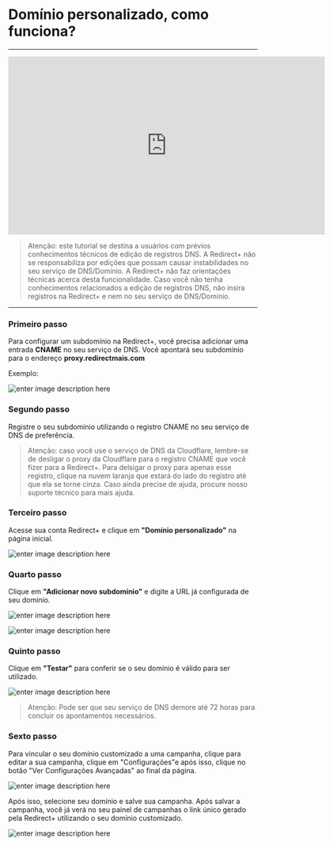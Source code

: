 ﻿# Domínio personalizado, como funciona?

<hr>

<iframe width="640" height="360" src="https://www.youtube.com/embed/2jNgkK2E3ck" title="YouTube video player" frameborder="0" allow="accelerometer; autoplay; clipboard-write; encrypted-media; gyroscope; picture-in-picture" allowfullscreen></iframe>

>  Atenção: este tutorial se destina a usuários com prévios conhecimentos técnicos de edição de registros DNS. A Redirect+ não se responsabiliza por edições que possam causar instabilidades no seu serviço de DNS/Domínio. A Redirect+ não faz orientações técnicas acerca desta funcionalidade. Caso você não tenha conhecimentos relacionados a edição de registros DNS, não insira registros na Redirect+ e nem no seu serviço de DNS/Domínio.

<hr> 

### Primeiro passo

Para configurar um subdomínio na Redirect+, você precisa adicionar uma entrada  **CNAME** no seu serviço de DNS. Você apontará seu subdomínio para o endereço  **proxy.redirectmais.com**

Exemplo:

![enter image description here](https://i.imgur.com/70b2J16.png)



### Segundo passo

Registre o seu subdomínio utilizando o registro CNAME no seu serviço de DNS de preferência.

> Atenção: caso você use o serviço de DNS da Cloudflare, lembre-se de desligar o proxy da Cloudflare para o registro CNAME que você fizer para a Redirect+. Para delsigar o proxy para apenas esse registro, clique na nuvem laranja que estará do lado do registro até que ela se torne cinza. Caso ainda precise de ajuda, procure nosso suporte técnico para mais ajuda.

### Terceiro passo

Acesse sua conta Redirect+ e clique em **"Domínio personalizado"** na página inicial.

![enter image description here](https://i.imgur.com/FMFYfv5.png)

### Quarto passo

Clique em **"Adicionar novo subdomínio"** e digite a URL já configurada de seu domínio.

![enter image description here](https://i.imgur.com/YJOrAJe.png)

![enter image description here](https://i.imgur.com/BOaplhP.png)


### Quinto passo

Clique em **"Testar"** para conferir se o seu domínio é válido para ser utilizado.


![enter image description here](https://i.imgur.com/U0Xd9cn.png)

> Atenção: Pode ser que seu serviço de DNS demore até 72 horas para concluir os apontamentos necessários.

### Sexto passo 

Para vincular o seu domínio customizado a uma campanha, clique para editar a sua campanha, clique em "Configurações"e após isso, clique no botão "Ver Configurações Avançadas" ao final da página.

![enter image description here](https://i.imgur.com/Cwv0kHf.png)

Após isso, selecione seu domínio e salve sua campanha. Após salvar a campanha, você já verá no seu painel de campanhas o link único gerado pela Redirect+ utilizando o seu domínio customizado.

![enter image description here](https://i.imgur.com/2ruyDNt.png)


